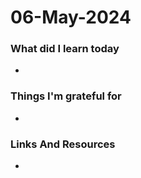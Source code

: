 <h1>06-May-2024</h1>

<h3>What did I learn today</h3>

<ul>
    <li></li>
</ul>

<h3>Things I'm grateful for </h3>

<ul>
    <li></li>
</ul> 

<h3>Links And Resources </h3>

<ul>
    <li></li>
</ul>
        